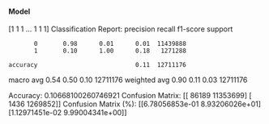 #### Model
[1 1 1 ... 1 1 1]
Classification Report:
              precision    recall  f1-score   support

           0       0.98      0.01      0.01  11439888
           1       0.10      1.00      0.18   1271288

    accuracy                           0.11  12711176
   macro avg       0.54      0.50      0.10  12711176
weighted avg       0.90      0.11      0.03  12711176

Accuracy: 0.10668100260746921
Confusion Matrix:
[[   86189 11353699]
 [    1436  1269852]]
Confusion Matrix (%):
[[6.78056853e-01 8.93206026e+01]
 [1.12971451e-02 9.99004341e+00]]
